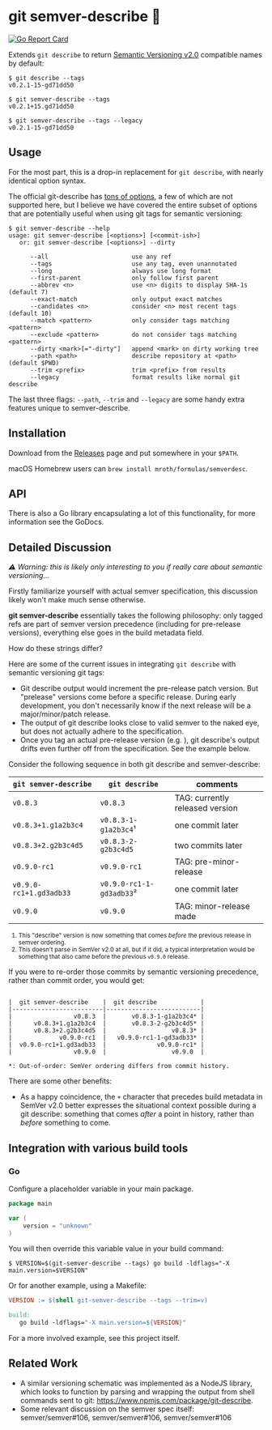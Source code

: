# git semver-describe :dart:

[![Go Report Card](https://goreportcard.com/badge/github.com/mroth/semverdesc)](https://goreportcard.com/report/github.com/mroth/semverdesc)

Extends `git describe` to return [Semantic Versioning v2.0](https://semver.org)
compatible names by default:

```
$ git describe --tags
v0.2.1-15-gd71dd50

$ git semver-describe --tags
v0.2.1+15.gd71dd50

$ git semver-describe --tags --legacy
v0.2.1-15-gd71dd50
```

## Usage

For the most part, this is a drop-in replacement for `git describe`, with nearly
identical option syntax.

The official git-describe has [tons of
options](https://git-scm.com/docs/git-describe), a few of which are not
supported here, but I believe we have covered the entire subset of options that
are potentially useful when using git tags for semantic versioning:

```
$ git semver-describe --help
usage: git semver-describe [<options>] [<commit-ish>]
   or: git semver-describe [<options>] --dirty

      --all                       use any ref
      --tags                      use any tag, even unannotated
      --long                      always use long format
      --first-parent              only follow first parent
      --abbrev <n>                use <n> digits to display SHA-1s (default 7)
      --exact-match               only output exact matches
      --candidates <n>            consider <n> most recent tags (default 10)
      --match <pattern>           only consider tags matching <pattern>
      --exclude <pattern>         do not consider tags matching <pattern>
      --dirty <mark>[="-dirty"]   append <mark> on dirty working tree
      --path <path>               describe repository at <path> (default $PWD)
      --trim <prefix>             trim <prefix> from results
      --legacy                    format results like normal git describe
```

The last three flags: `--path`, `--trim` and `--legacy` are some handy extra
features unique to semver-describe.

## Installation

Download from the [Releases] page and put somewhere in your `$PATH`.

macOS Homebrew users can `brew install mroth/formulas/semverdesc`.

[Releases]: https://github.com/mroth/semverdesc/releases

## API

There is also a Go library encapsulating a lot of this functionality, for more
information see the GoDocs.

## Detailed Discussion

_:warning: Warning: this is likely only interesting to you if really care about
semantic versioning..._

Firstly familiarize yourself with actual semver specification, this discussion
likely won't make much sense otherwise.

**git semver-describe** essentially takes the following philosophy: only tagged
refs are part of semver version precedence (including for pre-release versions),
everything else goes in the build metadata field.

How do these strings differ?

Here are some of the current issues in integrating `git describe` with semantic
versioning git tags:

- Git describe output would increment the pre-release patch version. But
  "prelease" versions come before a specific release. During early development,
  you don't necessarily know if the next release will be a major/minor/patch
  release.
- The output of git describe looks close to valid semver to the naked eye, but
  does not actually adhere to the specification.
- Once you tag an actual pre-release version (e.g. ), git describe's output
  drifts even further off from the specification. See the example below.

Consider the following sequence in both git describe and semver-describe:

| `git semver-describe`   | `git describe`           | comments                        |
|-------------------------|--------------------------|---------------------------------|
|                `v0.8.3` |                 `v0.8.3` | TAG: currently released version |
|     `v0.8.3+1.g1a2b3c4` |     `v0.8.3-1-g1a2b3c4`¹ | one commit later                |
|     `v0.8.3+2.g2b3c4d5` |      `v0.8.3-2-g2b3c4d5` | two commits later               |
|            `v0.9.0-rc1` |             `v0.9.0-rc1` | TAG: pre-minor-release          |
| `v0.9.0-rc1+1.gd3adb33` | `v0.9.0-rc1-1-gd3adb33`² | one commit later                |
|                `v0.9.0` |                 `v0.9.0` | TAG: minor-release made         |
<small>

1. This "describe" version is now something that comes _before_ the previous
   release in semver ordering.
2. This doesn't parse in SemVer v2.0 at all, but if it did, a typical
   interpretation would be something that also came before the  previous
   `v0.9.0` release.

</small>

If you were to re-order those commits by semantic versioning precedence, rather
than commit order, you would get:
```

|  git semver-describe    |  git describe            |
|-------------------------|--------------------------|
|                 v0.8.3  |       v0.8.3-1-g1a2b3c4* |
|      v0.8.3+1.g1a2b3c4  |       v0.8.3-2-g2b3c4d5* | 
|      v0.8.3+2.g2b3c4d5  |                  v0.8.3* |
|             v0.9.0-rc1  |   v0.9.0-rc1-1-gd3adb33* |
|  v0.9.0-rc1+1.gd3adb33  |              v0.9.0-rc1* | 
|                 v0.9.0  |                  v0.9.0  |

*: Out-of-order: SemVer ordering differs from commit history.
```


There are some other benefits:

- As a happy coincidence, the `+` character that precedes build metadata in
  SemVer v2.0 better expresses the situational context possible during a git
  describe: something that comes *after* a point in history, rather than
  *before* something to come.

## Integration with various build tools

### Go

Configure a placeholder variable in your main package.

```go
package main

var (
    version = "unknown"
)
```

You will then override this variable value in your build command:

```shell
$ VERSION=$(git-semver-describe --tags) go build -ldflags="-X main.version=$VERSION"
```

Or for another example, using a Makefile:

```makefile
VERSION := $(shell git-semver-describe --tags --trim=v)

build:
   go build -ldflags="-X main.version=${VERSION}"
```

For a more involved example, see this project itself.

## Related Work

- A similar versioning schematic was implemented as a NodeJS library, which
  looks to function by parsing and wrapping the output from shell commands sent
  to git: https://www.npmjs.com/package/git-describe.
- Some relevant discussion on the semver spec itself: semver/semver#106, semver/semver#106, semver/semver#106 